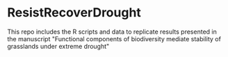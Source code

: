 # ResistRecoverDrought
This repo includes the R scripts and data to replicate results presented in the manuscript "Functional components of biodiversity mediate stability of grasslands under extreme drought"

